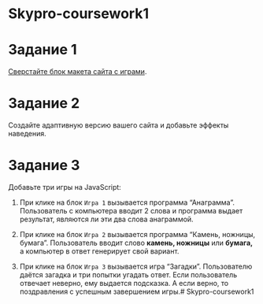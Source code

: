 # Skypro-coursework1
# Задание 1

[Сверстайте блок макета сайта с играми](https://www.figma.com/file/Xk8ocvZA9NlMmA0szZeI5h/%D0%B1%D0%B0%D0%B7%D0%BE%D0%B2%D1%8B%D0%B9-JS?node-id=0%3A1).

# Задание 2

Создайте адаптивную версию вашего сайта и добавьте эффекты наведения.

# Задание 3

Добавьте три игры на JavaScript:

1. При клике на блок `Игра 1` вызывается программа “Анаграмма”. Пользователь с компьютера вводит 2 слова и программа выдает результат, являются ли эти два слова анаграммой.

1. При клике на блок `Игра 2` вызывается программа “Камень, ножницы, бумага”. Пользователь вводит слово **камень, ножницы** или **бумага,** а компьютер в ответ генерирует свой вариант.

1. При клике на блок `Игра 3` вызывается игра “Загадки”. Пользователю даётся загадка и три попытки угадать ответ. Если пользователь отвечает неверно, ему выдается подсказка. А если верно, то поздравления с успешным завершением игры.# Skypro-coursework1
